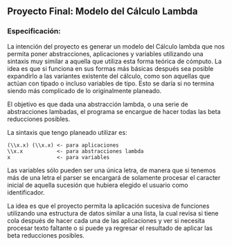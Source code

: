 ## Proyecto Final: Modelo del Cálculo Lambda

### Especificación:
La intención del proyecto es generar un modelo del Cálculo lambda que nos permita poner abstracciones, aplicaciones y variables utilizando una sintaxis muy similar a aquella que utiliza esta forma teórica de cómputo. La idea es que si funciona en sus formas más básicas después sea posible expandirlo a las variantes existente del cálculo, como son aquellas que actúan con tipado o incluso variables de tipo. Esto se daría si no termina siendo más complicado de lo originalmente planeado.

El objetivo es que dada una abstracción lambda, o una serie de abstracciones lambadas, el programa se encargue de hacer todas las beta reducciones posibles.

La sintaxis que tengo planeado utilizar es:
```
(\\x.x) (\\x.x) <- para aplicaciones
\\x.x           <- para abstracciones lambda
x               <- para variables
```

Las variables sólo pueden ser una única letra, de manera que si tenemos más de una letra el parser se encargará de solamente procesar el caracter inicial de aquella sucesión que hubiera elegido el usuario como identificador.

La idea es que el proyecto permita la aplicación sucesiva de funciones utilizando una estructura de datos similar a una lista, la cual revisa si tiene cola después de hacer cada una de las aplicaciones y ver si necesita procesar texto faltante o si puede ya regresar el resultado de aplicar las beta reducciones posibles.
